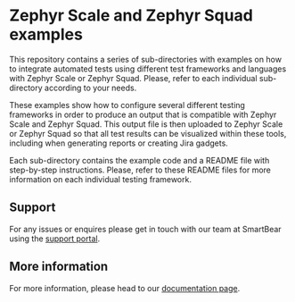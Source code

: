 # Zephyr Scale and Zephyr Squad examples

This repository contains a series of sub-directories with examples on how to integrate automated tests using different test frameworks and languages with Zephyr Scale or Zephyr Squad. Please, refer to each individual sub-directory according to your needs.

These examples show how to configure several different testing frameworks in order to produce an output that is compatible with Zephyr Scale and Zephyr Squad. This output file is then uploaded to Zephyr Scale or Zephyr Squad so that all test results can be visualized within these tools, including when generating reports or creating Jira gadgets.

Each sub-directory contains the example code and a README file with step-by-step instructions. Please, refer to these README files for more information on each individual testing framework.

## Support

For any issues or enquires please get in touch with our team at SmartBear using the [support portal](https://support.smartbear.com).

## More information

For more information, please head to our [documentation page](https://support.smartbear.com).